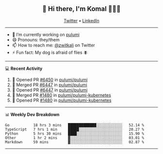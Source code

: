 <h2 align="center"> 👋 Hi there, I'm Komal 🧑🏾‍💻 </h2>
<p align="center">
    <a href="https://twitter.com/zwitkali">Twitter</a> •
    <a href="https://www.linkedin.com/in/komal-ali/">LinkedIn</a>
</p>

--------

- 🔭 I’m currently working on [pulumi](https://github.com/pulumi/pulumi)
- 😄 Pronouns: they/them
- 📫 How to reach me: [@zwitkali](https://twitter.com/zwitkali) on Twitter
- ⚡ Fun fact: My dog is afraid of flies 🪰

--------
💻 **Recent Activity**

<!--START_SECTION:activity-->
1. 💪 Opened PR [#6450](https://github.com/pulumi/pulumi/pull/6450) in [pulumi/pulumi](https://github.com/pulumi/pulumi)
2. 🎉 Merged PR [#6447](https://github.com/pulumi/pulumi/pull/6447) in [pulumi/pulumi](https://github.com/pulumi/pulumi)
3. 💪 Opened PR [#6447](https://github.com/pulumi/pulumi/pull/6447) in [pulumi/pulumi](https://github.com/pulumi/pulumi)
4. 🎉 Merged PR [#1480](https://github.com/pulumi/pulumi-kubernetes/pull/1480) in [pulumi/pulumi-kubernetes](https://github.com/pulumi/pulumi-kubernetes)
5. 💪 Opened PR [#1480](https://github.com/pulumi/pulumi-kubernetes/pull/1480) in [pulumi/pulumi-kubernetes](https://github.com/pulumi/pulumi-kubernetes)
<!--END_SECTION:activity-->

--------

📊 **Weekly Dev Breakdown**
<!--START_SECTION:waka-->
```text
Go           18 hrs 3 mins   █████████████░░░░░░░░░░░░   52.14 % 
TypeScript   7 hrs 1 min     █████░░░░░░░░░░░░░░░░░░░░   20.27 % 
Python       5 hrs 30 mins   ████░░░░░░░░░░░░░░░░░░░░░   15.90 % 
Other        1 hr 2 mins     ▓░░░░░░░░░░░░░░░░░░░░░░░░   03.01 % 
Markdown     59 mins         ▓░░░░░░░░░░░░░░░░░░░░░░░░   02.87 % 
```
<!--END_SECTION:waka-->

--------